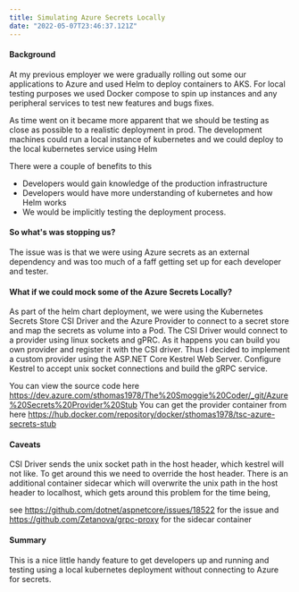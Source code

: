 ```yaml
---
title: Simulating Azure Secrets Locally
date: "2022-05-07T23:46:37.121Z"
---
```


#### Background

At my previous employer we were gradually rolling out some our applications to Azure and used Helm to deploy containers to AKS. For local testing purposes we used Docker compose to spin up instances and any peripheral services to test new features and bugs fixes.

As time went on it became more apparent that we should be testing as close as possible to a realistic deployment in prod. The development machines could run a local instance of kubernetes and we could deploy to the local kubernetes service using Helm

There were a couple of benefits to this

- Developers would gain knowledge of the production infrastructure
- Developers would have more understanding of kubernetes and how Helm works
- We would be implicitly testing the deployment process.

#### So what's was stopping us? 

The issue was is that we were using Azure secrets as an external dependency and was too much of a faff getting set up for each developer and tester.

#### What if we could mock some of the Azure Secrets Locally?

As part of the helm chart deployment, we were using the Kubernetes Secrets Store CSI Driver and the Azure Provider to connect to a secret store and map the secrets as volume into a Pod. The CSI Driver would connect to a provider using linux sockets and gPRC. As it happens you can build you own provider and register it with the CSI driver. Thus I decided to implement a custom provider using the ASP.NET Core Kestrel Web Server. Configure Kestrel to accept unix socket connections and build the gRPC service.

You can view the source code here https://dev.azure.com/sthomas1978/The%20Smoggie%20Coder/_git/Azure%20Secrets%20Provider%20Stub
You can get the provider container from here https://hub.docker.com/repository/docker/sthomas1978/tsc-azure-secrets-stub

#### Caveats

CSI Driver sends the unix socket path in the host header, which kestrel will not like. To get around this we need to override the host header. There is an additional container sidecar which will overwrite the unix path in the host header to localhost, which gets around this problem for the time being, 

see https://github.com/dotnet/aspnetcore/issues/18522 for the issue and https://github.com/Zetanova/grpc-proxy for the sidecar container

#### Summary

This is a nice little handy feature to get developers up and running and testing using a  local kubernetes deployment without connecting to Azure for secrets.